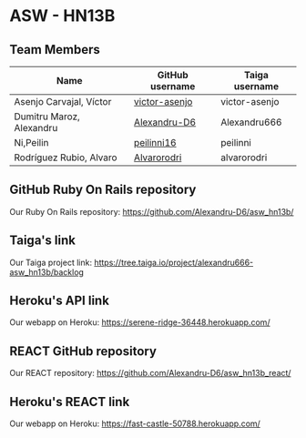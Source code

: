 # ASW - HN13B

## Team Members

| Name | GitHub username | Taiga username |
| ---- | --------------- | -------------- |
| Asenjo Carvajal, Víctor | [victor-asenjo](https://github.com/victor-asenjo) | victor-asenjo |
| Dumitru Maroz, Alexandru | [Alexandru-D6](https://github.com/Alexandru-D6) | Alexandru666 |
| Ni,Peilin | [peilinni16](https://github.com/peilinni16) | peilinni |
| Rodríguez Rubio, Alvaro | [Alvarorodri](https://github.com/Alvarorodri) | alvarorodri |

## GitHub Ruby On Rails repository
Our Ruby On Rails repository: <https://github.com/Alexandru-D6/asw_hn13b/>

## Taiga's link
Our Taiga project link: <https://tree.taiga.io/project/alexandru666-asw_hn13b/backlog>

## Heroku's API link
Our webapp on Heroku: <https://serene-ridge-36448.herokuapp.com/>

## REACT GitHub repository
Our REACT repository: <https://github.com/Alexandru-D6/asw_hn13b_react/>

## Heroku's REACT link
Our webapp on Heroku: <https://fast-castle-50788.herokuapp.com/>